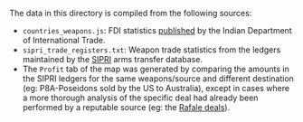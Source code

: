 The data in this directory is compiled from the following sources:    

* `countries_weapons.js`: FDI statistics [published](https://dipp.gov.in/publications/fdi-statistics) by the Indian Department of International Trade. 
* `sipri_trade_registers.txt`: Weapon trade statistics from the ledgers maintained by the [SIPRI](https://www.sipri.org/databases/armstransfers) arms transfer database.
* The `Profit` tab of the map was generated by comparing the amounts in the SIPRI ledgers for the same weapons/source and different destination (eg: P8A-Poseidons sold by the US to Australia), except in cases where a more thorough analysis of the specific deal had already been performed by a reputable source (eg: the [Rafale deals](https://caravanmagazine.in/tag/rafale)).

